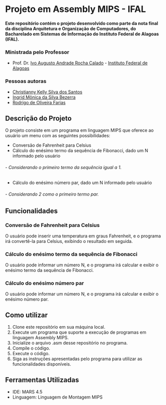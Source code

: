 # Projeto em Assembly MIPS - IFAL

#### Este repositório contém o projeto desenvolvido como parte da nota final da disciplina Arquitetura e Organização de Computadores, do Bacharelado em Sistemas de Informação do Instituto Federal de Alagoas (IFAL).
### Ministrada pelo Professor

- Prof. Dr. [Ivo Augusto Andrade Rocha Calado](https://github.com/ivocalado) - [Instituto Federal de Alagoas](https://www.ifal.edu.br)

### Pessoas autoras

- [Christianny Kelly Silva dos Santos](https://github.com/chrixtianny) 
- [Ingrid Mônica da Silva Bezerra](https://github.com/ingrimonica)
- [Rodrigo de Oliveira Farias](https://github.com/rodrigo-farias10) 


## Descrição do Projeto

O projeto consiste em um programa em linguagem MIPS que oferece ao usuário um menu com as seguintes possibilidades:

- Conversão de Fahrenheit para Celsius
- Cálculo do enésimo termo da sequência de Fibonacci, dado um N informado pelo usuário
###### - Considerando o primeiro termo da sequência igual a 1.  
- Cálculo do enésimo número par, dado um N informado pelo usuário
###### - Considerando 2 como o primeiro termo par.

## Funcionalidades

### Conversão de Fahrenheit para Celsius

O usuário pode inserir uma temperatura em graus Fahrenheit, e o programa irá convertê-la para Celsius, exibindo o resultado em seguida.

### Cálculo do enésimo termo da sequência de Fibonacci

O usuário pode informar um número N, e o programa irá calcular e exibir o enésimo termo da sequência de Fibonacci.

### Cálculo do enésimo número par

O usuário pode informar um número N, e o programa irá calcular e exibir o enésimo número par.

## Como utilizar

1. Clone este repositório em sua máquina local.
2. Execute um programa que suporte a execução de programas em linguagem Assembly MIPS.
3. Inicialize o arquivo .asm desse repositório no programa.
4. Compile o código.
5. Execute o código.
6. Siga as instruções apresentadas pelo programa para utilizar as funcionalidades disponíveis.

## Ferramentas Utilizadas

- IDE: MARS 4.5
- Linguagem: Linguagem de Montagem MIPS
